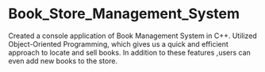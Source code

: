# Book_Store_Management_System
Created a console application of Book Management System in C++.
Utilized Object-Oriented Programming, which gives us a quick and efficient approach to locate and sell books.
In addition to these features ,users can even add new books to the store.

